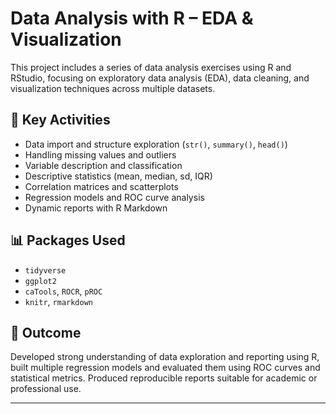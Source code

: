 # Data Analysis with R – EDA & Visualization

This project includes a series of data analysis exercises using R and RStudio, focusing on exploratory data analysis (EDA), data cleaning, and visualization techniques across multiple datasets.

## 📌 Key Activities
- Data import and structure exploration (`str()`, `summary()`, `head()`)
- Handling missing values and outliers
- Variable description and classification
- Descriptive statistics (mean, median, sd, IQR)
- Correlation matrices and scatterplots
- Regression models and ROC curve analysis
- Dynamic reports with R Markdown

## 📊 Packages Used
- `tidyverse`
- `ggplot2`
- `caTools`, `ROCR`, `pROC`
- `knitr`, `rmarkdown`

## 🎯 Outcome
Developed strong understanding of data exploration and reporting using R, built multiple regression models and evaluated them using ROC curves and statistical metrics. Produced reproducible reports suitable for academic or professional use.

---
